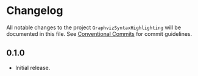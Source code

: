 # Changelog

All notable changes to the project `GraphvizSyntaxHighlighting` will be documented in this file.
See [Conventional Commits](https://conventionalcommits.org) for commit guidelines.

## 0.1.0

- Initial release.
